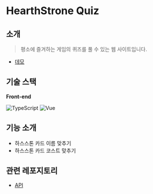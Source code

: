 # HearthStrone Quiz
## 소개

> 평소에 즐겨하는 게임의 퀴즈를 풀 수 있는 웹 사이트입니다.

- [데모](https://andy-0414.github.io/hearthstone_quiz/)

## 기술 스택

**Front-end**

![TypeScript](https://img.shields.io/badge/TypeScript-282C34.svg?&style=for-the-badge&logo=typescript)
![Vue](https://img.shields.io/badge/vue-282C34.svg?&style=for-the-badge&logo=vue.js)


## 기능 소개

- 하스스톤 카드 이름 맞추기
- 하스스톤 카드 코스트 맞추기

## 관련 레포지토리
- [API](https://hearthstonejson.com/)
